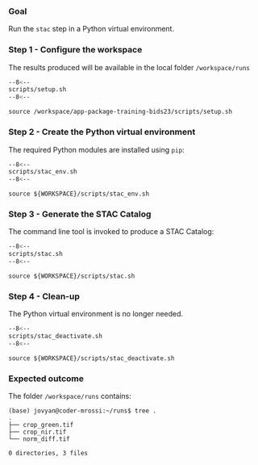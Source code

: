 ### Goal

Run the `stac` step in a Python virtual environment.

### Step 1 - Configure the workspace

The results produced will be available in the local folder `/workspace/runs`

```bash linenums="1" hl_lines="2-4" title="terminal"
--8<--
scripts/setup.sh
--8<--
```

```
source /workspace/app-package-training-bids23/scripts/setup.sh
```

### Step 2 - Create the Python virtual environment

The required Python modules are installed using `pip`:

```bash linenums="1" hl_lines="3" title="terminal"
--8<--
scripts/stac_env.sh
--8<--
```

```
source ${WORKSPACE}/scripts/stac_env.sh
```

### Step 3 - Generate the STAC Catalog

The command line tool is invoked to produce a STAC Catalog:

```bash linenums="1" hl_lines="7-9"  title="terminal"
--8<--
scripts/stac.sh
--8<--
```

```
source ${WORKSPACE}/scripts/stac.sh
```

### Step 4 - Clean-up

The Python virtual environment is no longer needed.

```bash linenums="1" title="terminal"
--8<--
scripts/stac_deactivate.sh
--8<--
```

```
source ${WORKSPACE}/scripts/stac_deactivate.sh
```

### Expected outcome

The folder `/workspace/runs` contains: 

```
(base) jovyan@coder-mrossi:~/runs$ tree .
.
├── crop_green.tif
├── crop_nir.tif
└── norm_diff.tif

0 directories, 3 files
```